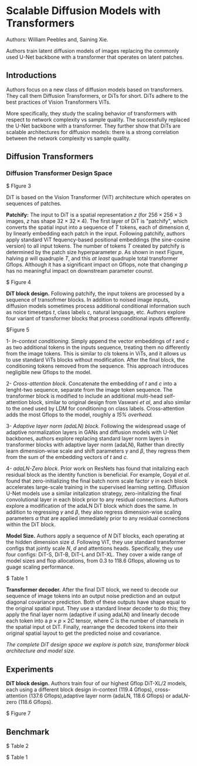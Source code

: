 # Scalable Diffusion Models with Transformers

Authors: William Peebles and, Saining Xie.

Authors train latent diffusion models of images replacing the commonly used U-Net backbone with a transformer that operates on latent patches.

## Introductions

Authors focus on a new class of diffusion models based on transformers. They call them Diffusion Transformers, or DiTs for short. DiTs adhere to the best practices of Vision Transformers ViTs.

More specifically, they study the scaling behavior of transformers with respect to network complexity vs sample quality. The successfully replaced the U-Net backbone with a transformer. They further show that DiTs are scalable architectures for diffusion models: there is a strong correlation between the network complexity vs sample quality.

## Diffusion Transformers

### Diffusion Transformer Design Space

$ FIgure 3

DiT is based on the Vision Transformer (ViT) architecture which operates on sequences of patches.

**Patchify:** The input to DiT is a spatial representation $z$ (for $256 × 256 ×  3$ images, $z$ has shape $32  × 32  × 4$). The first layer of DiT is "patchify", which converts the spatial input into a sequence of $T$ tokens, each of dimension $d$, by linearly embedding each patch in the input. Following patchify, authors apply standard ViT fequency-based positional embeddings (the sine-cosine version) to all input tokens. The number of tokens $T$ created by patchify is determined by the patch size hyperparameter $p$. As shown in next Figure, halving $p$ will quadruple $T$, and this *at least* quadruple total transformer Gflops. Although it has a significant impact on Gflops, note that changing $p$ has no meaningful impact on downstream parameter counst.

$ Figure 4

**DiT block design.** Following patchify, the input tokens are processed by a sequence of transofrmer blocks. In addition to noised image inputs, diffusion models sometimes process additional conditional information such as noice timesetps $t$, class labels $c$, natural language, etc. Authors explore four variant of transformer blocks that process conditional inputs differently.

$Figure 5

1- *In-context conditioning*. Simply append the vector embeddings of $t$ and $c$ as two additional tokens in the inputs sequence, treating them no differently from the image tokens. This is similar to $cls$ tokens in ViTs, and it allows us to use standard ViTs blocks without modification. After the final block, the conditioning tokens removed from the sequence. This approach introduces negligible new Gflops to the model.

2- *Cross-attention block*. Concatenate the embedding of $t$ and $c$ into a lenght-two sequence, separate from the image token sequence. The transformer block is modified to include an additional multi-head self-attention block, similar to original design from Vaswani *et al*, and also similar to the oned used by LDM for conditioning on class labels. Cross-attention adds the most Gflops to the model, roughly a *15% overhead.*

3- *Adaptive layer norm (adaLN) block.* Following the widespread usage of adaptive normalization layers in GANs and diffusion models with U-Net backbones, authors explore replacing standard layer norm layers in transformer blocks with adaptive layer norm (adaLN), Rather than directly learn dimension-wise scale and shift parameters $γ$ and $β$, they regress them from the sum of the embedding vectors of $t$ and $c$.

4- *adaLN-Zero block*. Prior work on ResNets has found that initalizing each residual block as the identity function is beneficial. For example, Goyal *et al*. found that zero-initializing the final batch norm scale factor $γ$ in each block accelerates large-scale training in the supervised learning setting. Diffusion U-Net models use a similar initalization strategy, zero-initalizing the final convolutional layer in each block prior to any residual connections. Authors explore a modification of the adaLN DiT block which does the same. In addition to regressing $γ$ and $β$, they also regress dimension-wise scaling parameters $α$ that are applied immediately prior to any residual connections within the DiT block.

**Model Size.** Authors apply a sequence of $N$ DiT blocks, each operating at the hidden dimension size $d$. Following ViT, they use standard transformer configs that jointly scale $N$, $d$ and attentions heads. Specifically, they use four configs: DiT-S, DiT-B, DiT-L and DiT-XL. They cover a wide range of model sizes and flop allocations, from 0.3 to 118.6 Gflops, allowing us to guage scaling performance.

$ Table 1

**Transformer decoder.** After the final DiT block, we need to decode our sequence of image tokens into an output noise prediction and an output diagonal covariance prediction. Both of these outputs have shape equal to the original spatial input. They use a standard linear decoder to do this; they apply the final layer norm (adaptive if using adaLN) and linearly decode each token into a $p×p×2C$ tensor, where $C$ is the number of channels in the spatial input ot DiT. Finally, rearrange the decoded tokens into their original spatial layout to get the predicted noise and covariance.

*The complete DiT design space we explore is patch size,
transformer block architecture and model size.*

## Experiments

**DiT block design.** Authors train four of our highest Gflop DiT-XL/2 models, each using a different block design in-context (119.4 Gflops), cross-attention (137.6 Gflops),adaptive layer norm (adaLN, 118.6 Gflops) or adaLN-zero (118.6 Gflops).

$ Figure 7

## Benchmark

$ Table 2

$ Table 1
